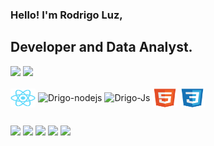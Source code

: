 ### Hello! I'm Rodrigo Luz,

## Developer and Data Analyst.

<div> 
  <ahref="https://www.linkedin.com/in/rodrigolluz/">
  <img height="180em" src="https://github-readme-stats.vercel.app/api?username=rodrigolluzdevr&rank_icon=github&theme=react"/>
  <img height="180em" src="https://github-readme-stats.vercel.app/api/top-langs/?username=rodrigolluzdevr&hide_progress=true&theme=react"/>
</div>
 
<div style="display: inline_block"><br>
  <img align="center" alt="Drigo-React" height="30" width="40" src="https://raw.githubusercontent.com/devicons/devicon/master/icons/react/react-original.svg">
  <img align="center" alt="Drigo-nodejs" height="30" width="40" src="https://cdn.jsdelivr.net/gh/devicons/devicon/icons/nodejs/nodejs-plain-wordmark.svg">
  <img align="center" alt="Drigo-Js" height="30" width="40" src="https://cdn.jsdelivr.net/gh/devicons/devicon/icons/javascript/javascript-plain.svg">
  <img align="center" alt="Drigo-HTML" height="30" width="40" src="https://raw.githubusercontent.com/devicons/devicon/master/icons/html5/html5-original.svg">
  <img align="center" alt="Drigo-CSS" height="30" width="40" src="https://raw.githubusercontent.com/devicons/devicon/master/icons/css3/css3-original.svg">
</div> 
  
  ##

<div>
  <a href="https://www.linkedin.com/in/rodrigolluz/" target="_blank"><img src="https://img.shields.io/badge/-LinkedIn-%230077B5?style=for-the-badge&logo=linkedin&logoColor=white" target="_blank"></a>
  <a href = "mailto:rodrigolluzdevr@gmail.com"><img src="https://img.shields.io/badge/-Gmail-%23333?style=for-the-badge&logo=gmail&logoColor=white" target="_blank"></a>
  <a href="https://discord.gg/Qd4DEtym" target="_blank"><img src="https://img.shields.io/badge/Discord-7289DA?style=for-the-badge&logo=discord&logoColor=white" target="_blank"></a>
  <a href="https://www.instagram.com/rodrigolluz/" target="_blank"><img src="https://img.shields.io/badge/-Instagram-%23E4405F?style=for-the-badge&logo=instagram&logoColor=white" target="_blank"></a>
  <a href="https://www.youtube.com/channel/UCIcLjxaG7AiR2HLXrCTPjGQ" target="_blank"><img src="https://img.shields.io/badge/YouTube-FF0000?style=for-the-badge&logo=youtube&logoColor=white" target="_blank"></a>
</div>
